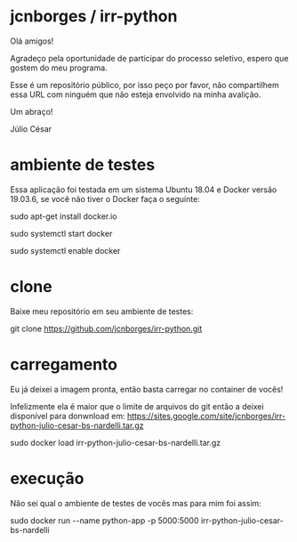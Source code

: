 # jcnborges / irr-python

Olá amigos!

Agradeço pela oportunidade de participar do processo seletivo, espero que gostem do meu programa.

Esse é um repositório público, por isso peço por favor, não compartilhem essa URL com ninguém que não esteja envolvido na minha avalição.

Um abraço!

Júlio César

# ambiente de testes

Essa aplicação foi testada em um sistema Ubuntu 18.04 e Docker versão 19.03.6, se você não tiver o Docker faça o seguinte:

sudo apt-get install docker.io

sudo systemctl start docker

sudo systemctl enable docker

# clone

Baixe meu repositório em seu ambiente de testes:

git clone https://github.com/jcnborges/irr-python.git

# carregamento

Eu já deixei a imagem pronta, então basta carregar no container de vocês!

Infelizmente ela é maior que o limite de arquivos do git então a deixei disponível para donwnload em: https://sites.google.com/site/jcnborges/irr-python-julio-cesar-bs-nardelli.tar.gz

sudo docker load irr-python-julio-cesar-bs-nardelli.tar.gz

# execução

Não sei qual o ambiente de testes de vocês mas para mim foi assim:

sudo docker run --name python-app -p 5000:5000 irr-python-julio-cesar-bs-nardelli
